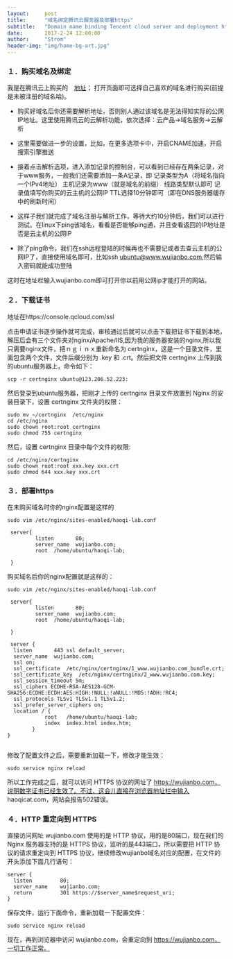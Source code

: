 ```yaml
---
layout:     post
title:      "域名绑定腾讯云服务器及部署https"
subtitle:   "Domain name binding Tencent cloud server and deployment https"
date:       2017-2-24 12:00:00
author:     "Strom"
header-img: "img/home-bg-art.jpg"
---
```


### １．购买域名及绑定

我是在腾讯云上购买的　[地址](https://dnspod.qcloud.com/?from=console)；
打开页面即可选择自己喜欢的域名进行购买(前提是未被注册的域名哈)。

- 购买好域名后你还需要解析地址，否则别人通过该域名是无法得知实际的公网IP地址。这里使用腾讯云的云解析功能，依次选择：云产品->域名服务->云解析

- 这里需要做进一步的设置，比如，在更多选项卡中，开启CNAME加速，开启搜索引擎推送

- 接着点击解析选项，进入添加记录的控制台，可以看到已经存在两条记录，对于www服务，一般我们还需要添加一条A记录，即
记录类型为A（将域名指向一个IPv4地址）
主机记录为www（就是域名的前缀）
线路类型默认即可
记录值填写你购买的云主机的公网IP
TTL选择10分钟即可（即在DNS服务器缓存中的刷新时间）

- 这样子我们就完成了域名注册与解析工作，等待大约10分钟后，我们可以进行测试。在linux下ping该域名，看看是否能够ping通，并且查看返回的IP地址是否是云主机的公网IP

- 除了ping命令，我们在ssh远程登陆的时候再也不需要记或者去查云主机的公网IP了，直接使用域名即可，比如ssh ubuntu@www.wujianbo.com,然后输入密码就能成功登陆

这时在地址栏输入wujianbo.com即可打开你以前用公网ip才能打开的网站。

### ２．下载证书
地址在https://console.qcloud.com/ssl

点击申请证书逐步操作就可完成，审核通过后就可以点击下载把证书下载到本地，解压后会有三个文件夹对nginx/Apache/IIS,因为我的服务器安装的nginx,所以我只需要nginx文件，把ｎｇｉｎｘ重新命名为 certnginx，这是一个目录文件，里面包含两个文件，文件后缀分别为 .key 和 .crt。然后把文件 certnginx 上传到我的ubuntu服务器上，命令如下：
```
scp -r certnginx ubuntu@123.206.52.223:

```
然后登录到ubuntu服务器，把刚才上传的 certnginx 目录文件放置到 Nginx 的安装目录下，设置 certnginx 文件夹的权限：

```
sudo mv ~/certnginx  /etc/nginx
cd /etc/nginx
sudo chown root:root certnginx
sudo chmod 755 certnginx

```
然后，设置 certnginx 目录中每个文件的权限:

```
cd /etc/nginx/certnginx
sudo chown root:root xxx.key xxx.crt
sudo chmod 644 xxx.key xxx.crt

```

### ３．部署https

在未购买域名时你的nginx配置是这样的

```
sudo vim /etc/nginx/sites-enabled/haoqi-lab.conf

 server{
         listen       80;
         server_name  wujianbo.com;
         root  /home/ubuntu/haoqi-lab;

 }

```
购买域名后你的nginx配置就是这样的：

```
sudo vim /etc/nginx/sites-enabled/haoqi-lab.conf

 server{
         listen       80;
         server_name  wujianbo.com;
         root  /home/ubuntu/haoqi-lab;

 }

 server {
  listen       443 ssl default_server;
  server_name  wujianbo.com;
  ssl on;
  ssl_certificate  /etc/nginx/certnginx/1_www.wujianbo.com_bundle.crt;
  ssl_certificate_key  /etc/nginx/certnginx/2_www.wujianbo.com.key;
  ssl_session_timeout 5m;
  ssl_ciphers ECDHE-RSA-AES128-GCM-SHA256:ECDHE:ECDH:AES:HIGH:!NULL:!aNULL:!MD5:!ADH:!RC4;
  ssl_protocols TLSv1 TLSv1.1 TLSv1.2;
  ssl_prefer_server_ciphers on;
  location / {
            root   /home/ubuntu/haoqi-lab;
            index  index.html index.htm;
        }
}


```
修改了配置文件之后，需要重新加载一下，修改才能生效：

```
sudo service nginx reload

```
所以工作完成之后，就可以访问 HTTPS 协议的网址了 https://wujianbo.com，说明数字证书已经生效了。不过，这会儿直接在浏览器地址栏中输入 haoqicat.com，网站会报告502错误。

### ４．HTTP 重定向到 HTTPS

直接访问网址 wujianbo.com 使用的是 HTTP 协议，用的是80端口，现在我们的 Nginx 服务器支持的是 HTTPS 协议，监听的是443端口，所以需要把 HTTP 协议的请求重定向到 HTTPS 协议，继续修改wujianbo域名对应的配置，在文件的开头添加下面几行语句：

```
server {
  listen         80;
  server_name    wujianbo.com;
  return         301 https://$server_name$request_uri;
}

```
保存文件，运行下面命令，重新加载一下配置文件：

```
sudo service nginx reload

```
现在，再到浏览器中访问 wujianbo.com，会重定向到 https://wujianbo.com，一切工作正常。
